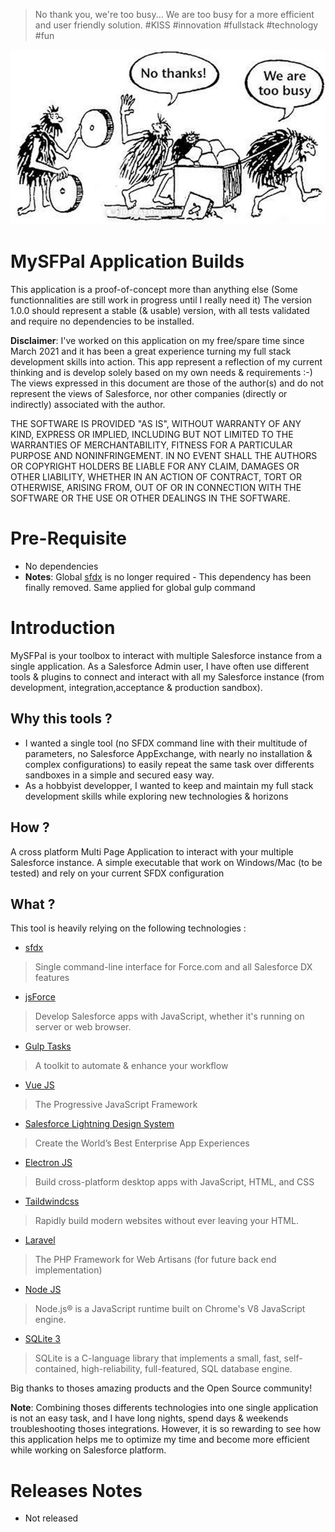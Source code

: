 > No thank you, we're too busy... 
> We are too busy for a more efficient and user friendly solution. 
> #KISS #innovation #fullstack #technology #fun

![No Thanks, We are too busy ...](https://github.com/mokchend/mysfpal-builds/blob/main/WeAreTooBusy.png)

# MySFPal Application Builds
This application is a proof-of-concept more than anything else (Some functionnalities are still work in progress until I really need it)
The version 1.0.0 should represent a stable (& usable) version, with all tests validated and require no dependencies to be installed.

__Disclaimer__: 
I've worked on this application on my free/spare time since March 2021 and it has been a great experience turning my full stack development skills into action.
This app represent a reflection of my current thinking and is develop solely based on my own needs & requirements :-) 
The views expressed in this document are those of the author(s) and do not represent the views of Salesforce, nor other companies (directly or indirectly) associated with the author.

THE SOFTWARE IS PROVIDED "AS IS", WITHOUT WARRANTY OF ANY KIND, EXPRESS OR
IMPLIED, INCLUDING BUT NOT LIMITED TO THE WARRANTIES OF MERCHANTABILITY,
FITNESS FOR A PARTICULAR PURPOSE AND NONINFRINGEMENT. IN NO EVENT SHALL THE
AUTHORS OR COPYRIGHT HOLDERS BE LIABLE FOR ANY CLAIM, DAMAGES OR OTHER
LIABILITY, WHETHER IN AN ACTION OF CONTRACT, TORT OR OTHERWISE, ARISING FROM,
OUT OF OR IN CONNECTION WITH THE SOFTWARE OR THE USE OR OTHER DEALINGS IN
THE SOFTWARE.

# Pre-Requisite
* No dependencies
* __Notes__: Global [sfdx](https://developer.salesforce.com/tools/sfdxcli) is no longer required - This dependency has been finally removed. Same applied for global gulp command 

# Introduction
MySFPal is your toolbox to interact with multiple Salesforce instance from a single application.
As a Salesforce Admin user, I have often use different tools & plugins to connect and interact with 
all my Salesforce instance (from development, integration,acceptance & production sandbox).

## Why this tools ?
* I wanted a single tool (no SFDX command line with their multitude of parameters, no Salesforce AppExchange, with nearly no installation & complex configurations) to easily repeat the same task over differents sandboxes in a simple and secured easy way.
*  As a hobbyist developper, I wanted to keep and maintain my full stack development skills while exploring new technologies & horizons
  
## How ?
A cross platform Multi Page Application to interact with your multiple Salesforce instance.
A simple executable that work on Windows/Mac (to be tested) and rely on your current SFDX configuration

## What ?
This tool is heavily relying on the following technologies :
* [sfdx](https://developer.salesforce.com/tools/sfdxcli)
> Single command-line interface for Force.com and all Salesforce DX features
* [jsForce](https://jsforce.github.io/)
> Develop Salesforce apps with JavaScript, whether it's running on server or web browser. 
* [Gulp Tasks](https://gulpjs.com/) 
> A toolkit to automate & enhance your workflow
* [Vue JS](https://vuejs.org/) 
> The Progressive JavaScript Framework
* [Salesforce Lightning Design System](https://www.lightningdesignsystem.com/) 
> Create the World’s Best Enterprise App Experiences
* [Electron JS](https://vuejs.org/)
> Build cross-platform desktop apps with JavaScript, HTML, and CSS
* [Taildwindcss](https://tailwindcss.com/)
> Rapidly build modern websites without ever leaving your HTML.
* [Laravel](https://laravel.com/)
> The PHP Framework for Web Artisans (for future back end implementation)
* [Node JS](https://nodejs.org/en/)
> Node.js® is a JavaScript runtime built on Chrome's V8 JavaScript engine.
* [SQLite 3](https://www.sqlite.org/)
> SQLite is a C-language library that implements a small, fast, self-contained, high-reliability, full-featured, SQL database engine. 

Big thanks to thoses amazing products and the Open Source community!

__Note__: Combining thoses differents technologies into one single application is not an easy task, and I have long nights, spend days & weekends troubleshooting thoses integrations. However, it is so rewarding to see how this application helps me to optimize my time and become more efficient while working on Salesforce platform.


 
# Releases Notes
* Not released
